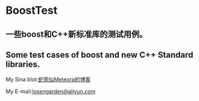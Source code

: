 # BoostTest

## 一些boost和C++新标准库的测试用例。
## Some test cases of boost and new C++ Standard libraries.


My Sina blot:[蛇雨仙Meteora的博客](http://blog.sina.com.cn/meteorafever)

My E-mail:losengarden@aliyun.com
